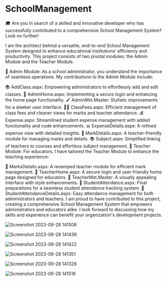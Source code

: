 # SchoolManagement
🎓 Are you in search of a skilled and innovative developer who has successfully contributed to a comprehensive School Management System? Look no further!

I am the architect behind a versatile, end-to-end School Management System designed to enhance educational institutions' efficiency and productivity. This project consists of two pivotal modules: the Admin Module and the Teacher Module.

🏫 Admin Module: As a school administrator, you understand the importance of seamless operations. My contributions to the Admin Module include:

📚 AddClass.aspx: Empowering administrators to effortlessly add and edit classes.
🔐 AdminHome.aspx: Implementing a secure login and enhancing the home page functionality.
🖌️ AdminMst.Master: Stylistic improvements for a sleeker user interface.
👨‍🏫 ClassFees.aspx: Efficient management of class fees and cleaner views for marks and teacher attendance.
💰 Expense.aspx: Streamlined student expense management with added functionality and code enhancements.
📊 ExpenseDetails.aspx: A refined expense view with detailed insights.
📜 MarkDetails.aspx: A teacher-friendly module for managing marks and details.
📚 Subject.aspx: Simplified linking of teachers to courses and effortless subject management.
🍎 Teacher Module: For educators, I have tailored the Teacher Module to enhance the teaching experience:

📝 MarksDetails.aspx: A revamped teacher module for efficient mark management.
🔐 TeacherHome.aspx: A secure login and user-friendly home page designed for educators.
🎨 TeacherMst.Master: A visually appealing interface with style enhancements.
📅 StudentAttendance.aspx: Final preparations for a seamless student attendance tracking system.
👥 StudentAttendanceDetails.aspx: Easy attendance management for both administrators and teachers.
I am proud to have contributed to this project, creating a comprehensive School Management System that empowers administrators and educators alike. I look forward to discussing how my skills and experience can benefit your organization's development projects.


![Screenshot 2023-09-28 141508](https://github.com/redwildlion1/SchoolManagement/assets/89382457/22c4b97a-7a6d-4761-af12-4c4b51908759)

![Screenshot 2023-09-28 141436](https://github.com/redwildlion1/SchoolManagement/assets/89382457/d50b5089-1331-471e-9575-4bf906ffe658)

![Screenshot 2023-09-28 141422](https://github.com/redwildlion1/SchoolManagement/assets/89382457/bbaaf00f-2806-4cee-9ed6-ffec98142fe3)

![Screenshot 2023-09-28 141351](https://github.com/redwildlion1/SchoolManagement/assets/89382457/d4bc9342-d15b-4d17-bf31-2833e64fa940)

![Screenshot 2023-09-28 141328](https://github.com/redwildlion1/SchoolManagement/assets/89382457/d2865d18-2d83-41e2-a627-337d87c7c221)

![Screenshot 2023-09-28 141518](https://github.com/redwildlion1/SchoolManagement/assets/89382457/cd727de6-1944-4d7f-95a2-57db305e1045)
